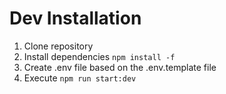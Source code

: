 # Dev Installation

1. Clone repository
2. Install dependencies ```npm install -f```
3. Create .env file based on the .env.template file
4. Execute ```npm run start:dev```